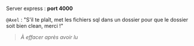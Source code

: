 Server express : **port 4000**

`@Axel` : "S'il te plaît, met les fichiers sql dans un dossier pour que le dossier soit bien clean, merci !"
> *À effacer après avoir lu*